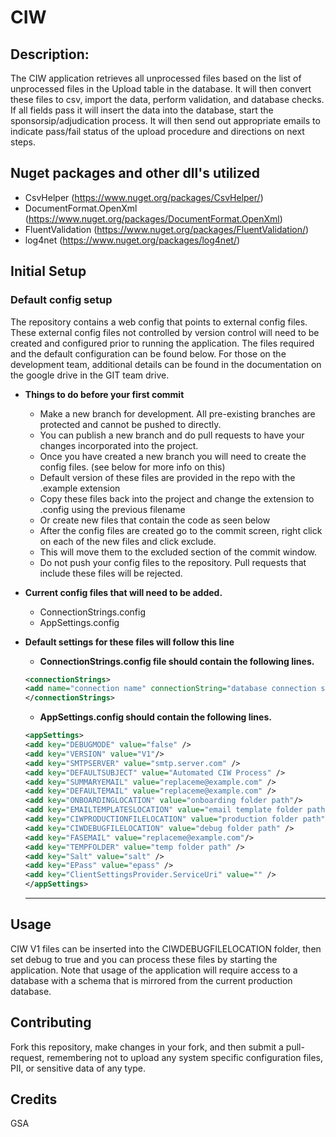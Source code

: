 # CIW

## Description: 
The CIW application retrieves all unprocessed files based on the list of unprocessed files in the Upload table in the database. It will then convert these files to csv, import the data, perform validation, and database checks. If all fields pass it will insert the data into the database, start the sponsorsip/adjudication process. It will then send out appropriate emails to indicate pass/fail status of the upload procedure and directions on next steps.

## Nuget packages and other dll's utilized
* CsvHelper (https://www.nuget.org/packages/CsvHelper/)
* DocumentFormat.OpenXml (https://www.nuget.org/packages/DocumentFormat.OpenXml)
* FluentValidation (https://www.nuget.org/packages/FluentValidation/)
* log4net (https://www.nuget.org/packages/log4net/)

## Initial Setup
### Default config setup

The repository contains a web config that points to external config files. These external config files not controlled by version control will need to be created and configured prior to running the application. The files required and the default configuration can be found below. For those on the development team, additional details can be found in the documentation on the google drive in the GIT team drive.


 * **Things to do before your first commit**
   * Make a new branch for development. All pre-existing branches are protected and cannot be pushed to directly.
   * You can publish a new branch and do pull requests to have your changes incorporated into the project.
   * Once you have created a new branch you will need to create the config files. (see below for more info on this)
   * Default version of these files are provided in the repo with the .example extension
   * Copy these files back into the project and change the extension to .config using the previous filename
   * Or create new files that contain the code as seen below
   * After the config files are created go to the commit screen, right click on each of the new files and click exclude. 
   * This will move them to the excluded section of the commit window. 
   * Do not push your config files to the repository. Pull requests that include these files will be rejected.
 
 * **Current config files that will need to be added.**
   * ConnectionStrings.config
   * AppSettings.config
 
* **Default settings for these files will follow this line**
 
   * **ConnectionStrings.config file should contain the following lines.** 
    ~~~ xml
    <connectionStrings>
    <add name="connection name" connectionString="database connection string" />
    </connectionStrings>
    ~~~

   * **AppSettings.config should contain the following lines.**
  ~~~ xml
  <appSettings>
  <add key="DEBUGMODE" value="false" />
  <add key="VERSION" value="V1"/>
  <add key="SMTPSERVER" value="smtp.server.com" />
  <add key="DEFAULTSUBJECT" value="Automated CIW Process" />
  <add key="SUMMARYEMAIL" value="replaceme@example.com" />
  <add key="DEFAULTEMAIL" value="replaceme@example.com" />
  <add key="ONBOARDINGLOCATION" value="onboarding folder path"/>
  <add key="EMAILTEMPLATESLOCATION" value="email template folder path" />
  <add key="CIWPRODUCTIONFILELOCATION" value="production folder path" />
  <add key="CIWDEBUGFILELOCATION" value="debug folder path" />
  <add key="FASEMAIL" value="replaceme@example.com"/>
  <add key="TEMPFOLDER" value="temp folder path" />
  <add key="Salt" value="salt" />
  <add key="EPass" value="epass" />
  <add key="ClientSettingsProvider.ServiceUri" value="" />
  </appSettings>
  ~~~
  
  ***
  
## Usage
CIW V1 files can be inserted into the CIWDEBUGFILELOCATION folder, then set debug to true and you can process these files by starting the application. 
Note that usage of the application will require access to a database with a schema that is mirrored from the current production database.

## Contributing
Fork this repository, make changes in your fork, and then submit a pull-request, remembering not to upload any system specific configuration files, PII, or sensitive data of any type. 

## Credits
GSA
